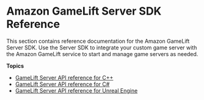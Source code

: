 # Amazon GameLift Server SDK Reference<a name="reference-serversdk"></a>

This section contains reference documentation for the Amazon GameLift Server SDK\. Use the Server SDK to integrate your custom game server with the Amazon GameLift service to start and manage game servers as needed\.

**Topics**
+ [GameLift Server API reference for C\+\+](integration-server-sdk-cpp-ref.md)
+ [GameLift Server API reference for C\#](integration-server-sdk-csharp-ref.md)
+ [GameLift Server API reference for Unreal Engine](integration-server-sdk-unreal-ref.md)